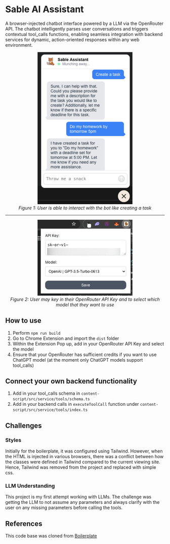 # Sable AI Assistant

A browser-injected chatbot interface powered by a LLM via the OpenRouter API. The chatbot intelligently parses user conversations and triggers contextual tool_calls functions, enabling seamless integration with backend services for dynamic, action-oriented responses within any web environment.

<p align="center">
  <img src="public/demo/chat-popup.jpg" alt="Chat Popup" width="300"/>
  <br/>
  <em>Figure 1: User is able to interact with the bot like creating a task</em>
</p>

<hr/>

<p align="center">
  <img src="public/demo/extension-popup.jpg" alt="Chrome Extension Popup" width="300"/>
  <br/>
  <em>Figure 2: User may key in their OpenRouter API Key and to select which model that they want to use</em>
</p>

## How to use

1. Perform `npm run build`
2. Go to Chrome Extension and import the `dist` folder
3. Within the Extension Pop up, add in your OpenRouter API Key and select the model
4. Ensure that your OpenRouter has sufficient credits if you want to use ChatGPT model (at the moment only ChatGPT models support tool_calls)

## Connect your own backend functionality

1. Add in your tool_calls schema in `content-script/src/service/tools/schema.ts`
2. Add in your backend calls in `executeToolCall` function under `content-script/src/service/tools/index.ts`

## Challenges

### Styles

Initially for the boilerplate, it was configured using Tailwind. However, when the HTML is injected in various browsers, there was a conflict between how the classes were defined in Tailwind compared to the current viewing site. Hence, Tailwind was removed from the project and replaced with simple css.

### LLM Understanding

This project is my first attempt working with LLMs. The challenge was getting the LLM to not assume any parameters and always clarify with the user on any missing parameters before calling the tools.

## References

This code base was cloned from [Boilerplate](https://github.com/yosevu/react-content-script)
